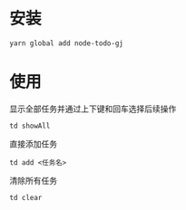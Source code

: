 # 安装
`yarn global add node-todo-gj`
# 使用
显示全部任务并通过上下键和回车选择后续操作

`td showAll`

直接添加任务

`td add <任务名>`

清除所有任务

`td clear`